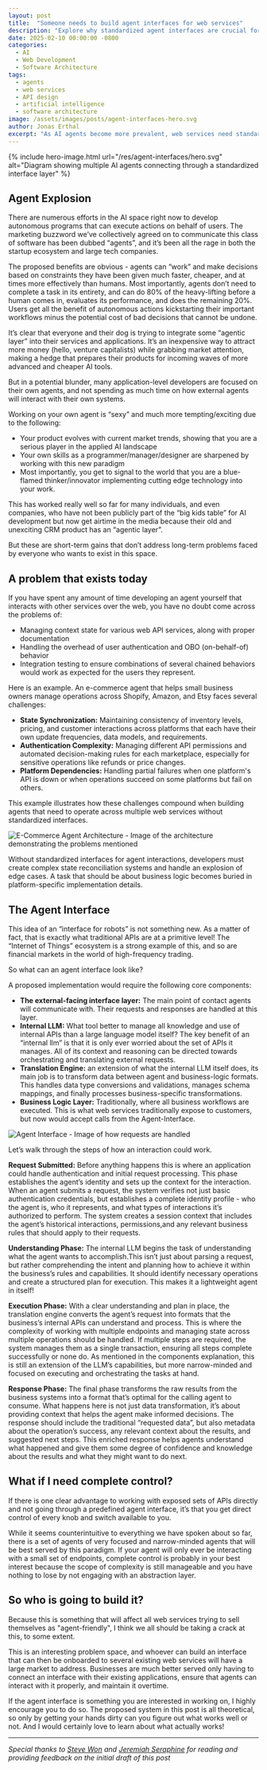 ```yaml
---
layout: post
title:  "Someone needs to build agent interfaces for web services"
description: "Explore why standardized agent interfaces are crucial for the future of web services and how they can solve common challenges in building autonomous AI agents."
date: 2025-02-10 00:00:00 -0800
categories: 
  - AI
  - Web Development
  - Software Architecture
tags:
  - agents
  - web services
  - API design
  - artificial intelligence
  - software architecture
image: /assets/images/posts/agent-interfaces-hero.svg
author: Jonas Erthal
excerpt: "As AI agents become more prevalent, web services need standardized interfaces to handle agent interactions effectively. Learn about the challenges and a proposed solution for building agent-friendly web services."
---
```


{% include hero-image.html 
  url="/res/agent-interfaces/hero.svg"
  alt="Diagram showing multiple AI agents connecting through a standardized interface layer" %}

## Agent Explosion

There are numerous efforts in the AI space right now to develop autonomous programs that can execute actions on behalf of users. The marketing buzzword we’ve collectively agreed on to communicate this class of software has been dubbed “agents”, and it’s been all the rage in both the startup ecosystem and large tech companies.

The proposed benefits are obvious - agents can “work” and make decisions based on constraints they have been given much faster, cheaper, and at times more effectively than humans. Most importantly, agents don’t need to complete a task in its entirety, and can do 80% of the heavy-lifting before a human comes in, evaluates its performance, and does the remaining 20%. Users get all the benefit of autonomous actions kickstarting their important workflows minus the potential cost of bad decisions that cannot be undone. 

It’s clear that everyone and their dog is trying to integrate some “agentic layer” into their services and applications. It’s an inexpensive way to attract more money (hello, venture capitalists) while grabbing market attention, making a hedge that prepares their products for incoming waves of more advanced and cheaper AI tools.

But in a potential blunder, many application-level developers are focused on their own agents, and not spending as much time on how external agents will interact with their own systems.

Working on your own agent is “sexy” and much more tempting/exciting due to the following:
- Your product evolves with current market trends, showing that you are a serious player in the applied AI landscape
- Your own skills as a programmer/manager/designer are sharpened by working with this new paradigm 
- Most importantly, you get to signal to the world that you are a blue-flamed thinker/innovator implementing cutting edge technology into your work.

This has worked really well so far for many individuals, and even companies, who have not been publicly part of the “big kids table” for AI development but now get airtime in the media because their old and unexciting CRM product has an “agentic layer”.

But these are short-term gains that don’t address long-term problems faced by everyone who wants to exist in this space.

## A problem that exists today

If you have spent any amount of time developing an agent yourself that interacts with other services over the web, you have no doubt come across the problems of:
- Managing context state for various web API services, along with proper documentation
- Handling the overhead of user authentication and OBO (on-behalf-of) behavior
- Integration testing to ensure combinations of several chained behaviors would work as expected for the users they represent.

Here is an example. An e-commerce agent that helps small business owners manage operations across Shopify, Amazon, and Etsy faces several challenges:
- **State Synchronization:** Maintaining consistency of inventory levels, pricing, and customer interactions across platforms that each have their own update frequencies, data models, and requirements.
- **Authentication Complexity:** Managing different API permissions and automated decision-making rules for each marketplace, especially for sensitive operations like refunds or price changes.
- **Platform Dependencies:** Handling partial failures when one platform's API is down or when operations succeed on some platforms but fail on others.

This example illustrates how these challenges compound when building agents that need to operate across multiple web services without standardized interfaces.

![E-Commerce Agent Architecture - Image of the architecture demonstrating the problems mentioned](/res/agent-interfaces/mermaid-ecommerceagentarchitecture.svg)

Without standardized interfaces for agent interactions, developers must create complex state reconciliation systems and handle an explosion of edge cases. A task that should be about business logic becomes buried in platform-specific implementation details.

## The Agent Interface

This idea of an “interface for robots” is not something new. As a matter of fact, that is exactly what traditional APIs are at a primitive level! The “Internet of Things” ecosystem is a strong example of this, and so are financial markets in the world of high-frequency trading.

So what can an agent interface look like?

A proposed implementation would require the following core components:
- **The external-facing interface layer:** The main point of contact agents will communicate with. Their requests and responses are handled at this layer.
- **Internal LLM:** What tool better to manage all knowledge and use of internal APIs than a large language model itself? The key benefit of an “internal llm” is that it is only ever worried about the set of APIs it manages. All of its context and reasoning can be directed towards orchestrating and translating external requests.
- **Translation Engine:** an extension of what the internal LLM itself does, its main job is to transform data between agent and business-logic formats. This handles data type conversions and validations, manages schema mappings, and finally processes business-specific transformations.
- **Business Logic Layer:** Traditionally, where all business workflows are executed. This is what web services traditionally expose to customers, but now would accept calls from the Agent-Interface.

![Agent Interface - Image of how requests are handled](/res/agent-interfaces/mermaid-agentinterfacesequence.svg)

Let’s walk through the steps of how an interaction could work.

**Request Submitted:** Before anything happens this is where an application could handle authentication and initial request processing. This phase establishes the agent’s identity and sets up the context for the interaction. When an agent submits a request, the system verifies not just basic authentication credentials, but establishes a complete identity profile - who the agent is, who it represents, and what types of interactions it’s authorized to perform. The system creates a session context that includes the agent’s historical interactions, permissions,and any relevant business rules that should apply to their requests.

**Understanding Phase:** The internal LLM begins the task of understanding what the agent wants to accomplish.This isn’t just about parsing a request, but rather comprehending the intent and planning how to achieve it within the business’s rules and capabilities. It should identify necessary operations and create a structured plan for execution. This makes it a lightweight agent in itself!

**Execution Phase:** With a clear understanding and plan in place, the translation engine converts the agent’s request into formats that the business’s internal APIs can understand and process. This is where the complexity of working with multiple endpoints and managing state across multiple operations should be handled. If multiple steps are required, the system manages them as a single transaction, ensuring all steps complete successfully or none do. As mentioned in the components explanation, this is still an extension of the LLM’s capabilities, but more narrow-minded and focused on executing and orchestrating the tasks at hand. 

**Response Phase:** The final phase transforms the raw results from the business systems into a format that’s optimal for the calling agent to consume. What happens here is not just data transformation, it’s about providing context that helps the agent make informed decisions. The response should include the traditional “requested data”, but also metadata about the operation’s success, any relevant context about the results, and suggested next steps. This enriched response helps agents understand what happened and give them some degree of confidence and knowledge about the results and what they might want to do next.

## What if I need complete control?

If there is one clear advantage to working with exposed sets of APIs directly and not going through a predefined agent interface, it’s that you get direct control of every knob and switch available to you. 

While it seems counterintuitive to everything we have spoken about so far, there is a set of agents of very focused and narrow-minded agents that will be best served by this paradigm. If your agent will only ever be interacting with a small set of endpoints, complete control is probably in your best interest because the scope of complexity is still manageable and you have nothing to lose by not engaging with an abstraction layer.

## So who is going to build it?

Because this is something that will affect all web services trying to sell themselves as "agent-friendly", I think we all should be taking a crack at this, to some extent.

This is an interesting problem space, and whoever can build an interface that can then be onboarded to several existing web services will have a large market to address. Businesses are much better served only having to connect an interface with their existing applications, ensure that agents can interact with it properly, and maintain it overtime.

If the agent interface is something you are interested in working on, I highly encourage you to do so. The proposed system in this post is all theoretical, so only by getting your hands dirty can you figure out what works well or not. And I would certainly love to learn about what actually works!

***

*Special thanks to [Steve Won](https://www.linkedin.com/in/sjstevewon/) and [Jeremiah Seraphine](https://www.linkedin.com/in/jseraphine/) for reading and providing feedback on the initial draft of this post*